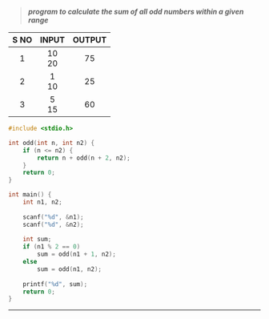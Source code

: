 >***program to calculate the sum of all odd numbers within a given range***

| S NO |  INPUT   | OUTPUT |
| :--: | :------: | :----: |
|  1   | 10<br>20 |   75   |
|  2   | 1<br>10  |   25   |
|  3   | 5<br>15  |   60   |
```c
#include <stdio.h>

int odd(int n, int n2) {
    if (n <= n2) {
        return n + odd(n + 2, n2);
    }
    return 0;
}

int main() {
    int n1, n2;
    
    scanf("%d", &n1);
    scanf("%d", &n2);
    
    int sum;
    if (n1 % 2 == 0)
        sum = odd(n1 + 1, n2);
    else
        sum = odd(n1, n2);
    
    printf("%d", sum);
    return 0;
}

```
---
